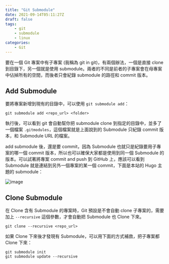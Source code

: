 ```yaml
---
title: "Git Submodule"
date: 2021-09-14T05:11:27Z
draft: false
tags: 
    - git
    - submodule
    - linux
categories:
    - Git
---
```

要在一個 Git 專案中有子專案 (我稱為 git in git)，有兩個辦法，一個是直接 clone 到目錄下，另一個就是使用 submodule。兩者的不同是前者的子專案會在母專案中佔掉所有的空間，而後者只會紀錄 submodule 的路徑和 commit 版本。

<!--more-->

## Add Submodule

要將專案新增到現有的目錄中，可以使用 `git submodule add`：

```shell
git submodule add <repo_url> <folder>
```

執行後，可以看到 git 會自動幫你把 submodule clone 到指定的目錄中，並多了一個檔案 `.gitmodules`，這個檔案就是上面說到的 Submodule 只紀錄 commit 版本，和 Submodule URL 的檔案。

add submodule 後，還是要 commit，因為 Submodule 也就只是紀錄要用子專案的哪一個 commit 版本，所以也可以確保大家都是使用到同一個 Submodule 的版本。可以試著將專案 commit and push 到 GitHub 上，應該可以看到 Submodule 就是連結到另外一個專案的某一個 commit，下面是本站的 Hugo 主題的 submodule：

![image](https://cdn.jsdelivr.net/gh/TonyPepeBear/ImageBed@main/20210913/CleanShot%202021-09-13%20at%2021.31.12@2x.63e3xkepuq80.png)

## Clone Submodule

在 Clone 含有 Submodule 的專案時，Git 預設是不會自動 clone 子專案的，需要加上 `--recursive` 這個參數，才會自動把 Submodule 也 Clone 下來。

```shell
git clone --recursive <repo_url>
```

如果 Clone 下來後才發現有 Submodule，可以用下面的方式補救，把子專案都 Clone 下來：

```shell
git submodule init
git submodule update --recursive
```

